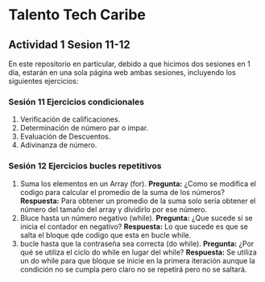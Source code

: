 # Talento Tech Caribe

## Actividad 1 Sesion 11-12
En este repositorio en particular, debido a que hicimos dos sesiones en 1 día, estarán en una sola página web ambas sesiones, incluyendo los siguientes ejercicios:

### Sesión 11 Ejercicios condicionales
1. Verificación de calificaciones. 
2. Determinación de número par o impar.
3. Evaluación de Descuentos.
4. Adivinanza de número.

### Sesión 12 Ejercicios bucles repetitivos
1. Suma los elementos en un Array (for).
    **Pregunta:** ¿Como se modifica el codigo para calcular el promedio de la suma de los números?
    **Respuesta:** Para obtener un promedio de la suma solo sería obtener el número del tamaño del array y dividirlo por ese número. 
2. Bluce hasta un número negativo (while).
    **Pregunta:** ¿Que sucede si se inicia el contador en negativo?
    **Respuesta:** Lo que sucede es que se salta el bloque qde codigo que esta en bucle while.
3. bucle hasta que la contraseña sea correcta (do while).
    **Pregunta:** ¿Por qué se utiliza el ciclo do while en lugar del while?
    **Respuesta:** Se utiliza un do while para que bloque se inicie en la primera iteración aunque la condición no se cumpla pero claro no se repetirá pero no se saltará.

